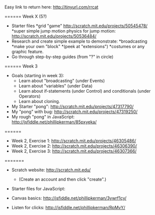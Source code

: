 Easy link to return here:
http://tinyurl.com/rrcat

====== Week X (5?)
* Starter files
	*grid "game" http://scratch.mit.edu/projects/50545478/
	*super simple jump motion physics for jump motion: http://scratch.mit.edu/projects/50536484/
* Research and create simple example to demonstrate:
	*broadcasting
	*make your own "block" 
	*(peek at "extensions")
	*costumes or any graphic feature.
* Go through step-by-step guides (from "?" in circle)




====== Week 3
* Goals (starting in week 3): 
	* Learn about "broadcasting" (under Events)
	* Learn about "variables" (under Data)
	* Learn about if-statements (under Control) and conditionals (under Operators)
	* Learn about cloning.
* My Starter "pong": http://scratch.mit.edu/projects/47317790/
* My "pong" with bug: http://scratch.mit.edu/projects/47319250/
* My rough "pong" in JavaScript: http://jsfiddle.net/phillipkerman/85pxyeka/

======
* Week 2, Exercise 1: http://scratch.mit.edu/projects/46305486/
* Week 2, Exercise 2: http://scratch.mit.edu/projects/46306390/
* Week 2, Exercise 3: http://scratch.mit.edu/projects/46307366/


=======
* Scratch website: http://scratch.mit.edu/
	* (Create an account and then click "create".)


* Starter files for JavaScript:
* Canvas basics: http://jsfiddle.net/phillipkerman/3ywrf1cy/
* Listen for clicks: http://jsfiddle.net/phillipkerman/RpMvY/

